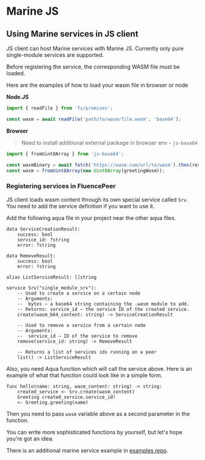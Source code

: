 # Marine JS

## Using Marine services in JS client

JS client can host Marine services with Marine JS. Currently only pure single-module services are supported.

Before registering the service, the corresponding WASM file must be loaded.

Here are the examples of how to load your wasm file in browser or node

**Node.JS**

```javascript
import { readFile } from 'fs/promises';

const wasm = await readFile('path/to/wasm/file.wasm', 'base64');
```

**Browser**

> Need to install additional external package in browser env - `js-base64`

```javascript
import { fromUint8Array } from 'js-base64';

const wasmBinary = await fetch('https://wasm.com/url/to/wasm').then(res => res.arrayBuffer());
const wasm = fromUint8Array(new Uint8Array(greetingWasm));
```


### Registering services in FluencePeer

JS client loads wasm content through its own special service called `Srv`.
You need to add the service definition if you want to use it. 

Add the following aqua file in your project near the other aqua files.

```
data ServiceCreationResult:
    success: bool
    service_id: ?string
    error: ?string

data RemoveResult:
    success: bool
    error: ?string

alias ListServiceResult: []string

service Srv("single_module_srv"):
    -- Used to create a service on a certain node
    -- Arguments:
    --  bytes – a base64 string containing the .wasm module to add.
    -- Returns: service_id – the service ID of the created service.
    create(wasm_b64_content: string) -> ServiceCreationResult
    
    -- Used to remove a service from a certain node
    -- Arguments:
    --  service_id – ID of the service to remove
    remove(service_id: string) -> RemoveResult
    
    -- Returns a list of services ids running on a peer
    list() -> ListServiceResult
```
Also, you need Aqua function which will call the service above.
Here is an example of what that function could look like in a simple form.

```
func hello(name: string, wasm_content: string) -> string:
    created_service <- Srv.create(wasm_content)
    Greeting created_service.service_id!
    <- Greeting.greeting(name)
```

Then you need to pass `wasm` variable above as a second parameter in the function.

You can write more sophisticated functions by yourself, but let's hope you're got an idea.

There is an additional marine service example in [examples repo](https://github.com/fluencelabs/examples).
